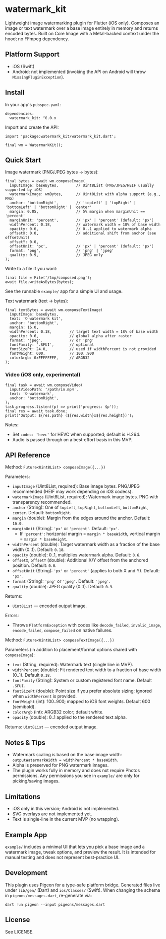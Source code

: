 # watermark_kit

Lightweight image watermarking plugin for Flutter (iOS only). Composes an image or text watermark over a base image entirely in memory and returns encoded bytes. Built on Core Image with a Metal-backed context under the hood; no FFmpeg dependency.

## Platform Support

- iOS (Swift)
- Android: not implemented (invoking the API on Android will throw `MissingPluginException`).

## Install

In your app's `pubspec.yaml`:

```
dependencies:
  watermark_kit: ^0.0.x
```

Import and create the API:

```
import 'package:watermark_kit/watermark_kit.dart';

final wm = WatermarkKit();
```

## Quick Start

Image watermark (PNG/JPEG bytes → bytes):

```
final bytes = await wm.composeImage(
  inputImage: baseBytes,        // Uint8List (PNG/JPEG/HEIF usually supported by iOS)
  watermarkImage: wmBytes,      // Uint8List with alpha support (e.g., PNG)
  anchor: 'bottomRight',        // 'topLeft' | 'topRight' | 'bottomLeft' | 'bottomRight' | 'center'
  margin: 0.05,                 // 5% margin when marginUnit == 'percent'
  marginUnit: 'percent',        // 'px' | 'percent' (default: 'px')
  widthPercent: 0.18,           // watermark width = 18% of base width
  opacity: 0.6,                 // 0..1 applied to watermark alpha
  offsetX: 0.0,                 // additional shift from anchor (see offsetUnit)
  offsetY: 0.0,
  offsetUnit: 'px',             // 'px' | 'percent' (default: 'px')
  format: 'png',                // 'png' | 'jpeg'
  quality: 0.9,                 // JPEG only
);
```

Write to a file if you want:

```
final file = File('/tmp/composed.png');
await file.writeAsBytes(bytes);
```

See the runnable `example/` app for a simple UI and usage.

Text watermark (text → bytes):

```
final textBytes = await wm.composeTextImage(
  inputImage: baseBytes,
  text: '© watermark kit',
  anchor: 'bottomRight',
  margin: 16.0,
  widthPercent: 0.18,        // target text width = 18% of base width
  opacity: 0.6,              // global alpha after raster
  format: 'jpeg',            // or 'png'
  fontFamily: '.SFUI',       // optional
  fontSizePt: 24.0,          // used if widthPercent is not provided
  fontWeight: 600,           // 100..900
  colorArgb: 0xFFFFFFFF,     // ARGB32
);
```

### Video (iOS only, experimental)

```
final task = await wm.composeVideo(
  inputVideoPath: '/path/in.mp4',
  text: '© watermark',
  anchor: 'bottomRight',
);
task.progress.listen((p) => print('progress: $p'));
final res = await task.done;
print('Output: ${res.path} (${res.width}x${res.height})');
```
Notes:
- Set `codec: 'hevc'` for HEVC when supported; default is H.264.
- Audio is passed through on a best‑effort basis in this MVP.

## API Reference
Method: `Future<Uint8List> composeImage({...})`

Parameters:
- `inputImage` (Uint8List, required): Base image bytes. PNG/JPEG recommended (HEIF may work depending on iOS codecs).
- `watermarkImage` (Uint8List, required): Watermark image bytes. PNG with transparency recommended.
- `anchor` (String): One of `topLeft`, `topRight`, `bottomLeft`, `bottomRight`, `center`. Default: `bottomRight`.
- `margin` (double): Margin from the edges around the anchor. Default: `16.0`.
- `marginUnit` (String): `'px'` or `'percent'`. Default: `'px'`.
  - If `'percent'`: horizontal margin = `margin * baseWidth`, vertical margin = `margin * baseHeight`.
- `widthPercent` (double): Target watermark width as a fraction of the base width (0..1). Default: `0.18`.
- `opacity` (double): 0..1, multiplies watermark alpha. Default: `0.6`.
- `offsetX`, `offsetY` (double): Additional X/Y offset from the anchored position. Default: `0.0`.
- `offsetUnit` (String): `'px'` or `'percent'` (applies to both X and Y). Default: `'px'`.
- `format` (String): `'png'` or `'jpeg'`. Default: `'jpeg'`.
- `quality` (double): JPEG quality (0..1). Default: `0.9`.

Returns:
- `Uint8List` — encoded output image.

Errors:
- Throws `PlatformException` with codes like `decode_failed`, `invalid_image`, `encode_failed`, `compose_failed` on native failures.

Method: `Future<Uint8List> composeTextImage({...})`

Parameters (in addition to placement/format options shared with `composeImage`):
- `text` (String, required): Watermark text (single line in MVP).
- `widthPercent` (double): Fit rendered text width to a fraction of base width (0..1). Default `0.18`.
- `fontFamily` (String): System or custom registered font name. Default `.SFUI`.
- `fontSizePt` (double): Point size if you prefer absolute sizing; ignored when `widthPercent` is provided.
- `fontWeight` (int): 100..900; mapped to iOS font weights. Default 600 (semibold).
- `colorArgb` (int): ARGB32 color; default white.
- `opacity` (double): 0..1 applied to the rendered text alpha.

Returns: `Uint8List` — encoded output image.

## Notes & Tips

- Watermark scaling is based on the base image width: `outputWatermarkWidth = widthPercent * baseWidth`.
- Alpha is preserved for PNG watermark images.
- The plugin works fully in memory and does not require Photos permissions. Any permissions you see in `example/` are only for picking/saving images.
 

## Limitations

- iOS only in this version; Android is not implemented.
- SVG overlays are not implemented yet.
- Text is single-line in the current MVP (no wrapping).

## Example App

`example/` includes a minimal UI that lets you pick a base image and a watermark image, tweak options, and preview the result. It is intended for manual testing and does not represent best-practice UI.

## Development

This plugin uses Pigeon for a type-safe platform bridge. Generated files live under `lib/gen/` (Dart) and `ios/Classes/` (Swift). When changing the schema in `pigeons/messages.dart`, re-generate via:

```
dart run pigeon --input pigeons/messages.dart
```

## License

See LICENSE.
